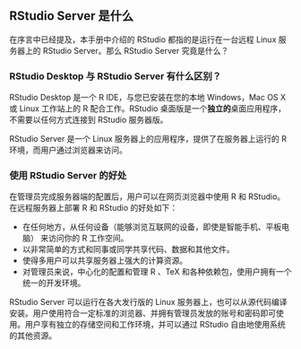 RStudio Server 是什么
---


在序言中已经提及，本手册中介绍的 RStudio 都指的是运行在一台远程 Linux 服务器上的 RStudio Server。那么 RStudio Server 究竟是什么？

### RStudio Desktop 与 RStudio Server 有什么区别？
RStudio Desktop 是一个 R IDE，与您已安装在您的本地 Windows，Mac OS X 或 Linux 工作站上的 R 配合工作。RStudio 桌面版是一个**独立的**桌面应用程序，不需要以任何方式连接到 RStudio 服务器版。

RStudio Server 是一个 Linux 服务器上的应用程序，提供了在服务器上运行的 R 环境，而用户通过浏览器来访问。


### 使用 RStudio Server 的好处
在管理员完成服务器端的配置后，用户可以在网页浏览器中使用 R 和 RStudio。在远程服务器上部署 R 和 RStudio 的好处如下：

* 在任何地方，从任何设备（能够浏览互联网的设备，即使是智能手机、平板电脑） 来访问你的 R 工作空间。
* 以非常简单的方式和同事或同学共享代码、数据和其他文件。
* 使得多用户可以共享服务器上强大的计算资源。
* 对管理员来说，中心化的配置和管理 R 、TeX 和各种依赖包，使用户拥有一个统一的开发环境。

RStudio Server 可以运行在各大发行版的 Linux 服务器上，也可以从源代码编译安装。用户使用符合一定标准的浏览器、并拥有管理员发放的账号和密码即可使用。用户享有独立的存储空间和工作环境，并可以通过 RStudio 自由地使用系统的其他资源。



